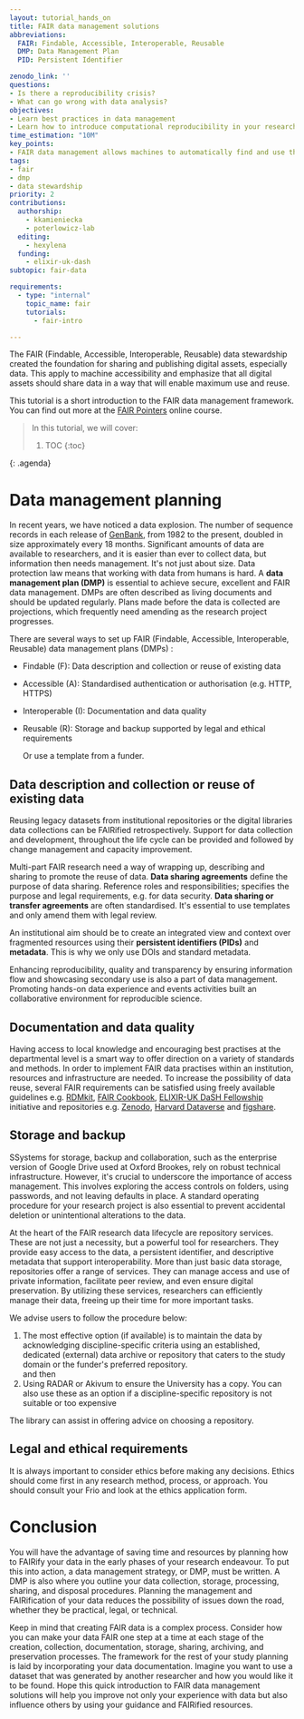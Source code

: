 ```yaml
---
layout: tutorial_hands_on
title: FAIR data management solutions
abbreviations:
  FAIR: Findable, Accessible, Interoperable, Reusable
  DMP: Data Management Plan
  PID: Persistent Identifier

zenodo_link: ''
questions:
- Is there a reproducibility crisis?
- What can go wrong with data analysis?
objectives:
- Learn best practices in data management
- Learn how to introduce computational reproducibility in your research
time_estimation: "10M"
key_points:
- FAIR data management allows machines to automatically find and use the data accordingly.
tags:
- fair
- dmp
- data stewardship
priority: 2
contributions:
  authorship:
    - kkamieniecka
    - poterlowicz-lab
  editing:
    - hexylena
  funding:
    - elixir-uk-dash
subtopic: fair-data

requirements:
  - type: "internal"
    topic_name: fair
    tutorials:
      - fair-intro

---
```



The FAIR (Findable, Accessible, Interoperable, Reusable)  data stewardship created the foundation for sharing and publishing digital assets, especially data. This apply to machine accessibility and emphasize that all digital assets should share data in a way that will enable maximum use and reuse.

This tutorial is a short introduction to the FAIR data management framework. You can find out more at the [FAIR Pointers](https://elixir-uk-dash.github.io/FAIR-Pointers/ep1/index.html) online course.

> <agenda-title></agenda-title>
>
> In this tutorial, we will cover:
>
> 1. TOC
> {:toc}
>
{: .agenda}

# Data management planning
In recent years, we have noticed a data explosion. The number of sequence records in each release of [GenBank](https://www.ncbi.nlm.nih.gov/genbank/statistics/), from 1982 to the present, doubled in size approximately every 18 months. Significant amounts of data are available to researchers, and it is easier than ever to collect data, but information then needs management. It's not just about size. Data protection law means that working with data from humans is hard.  A **data management plan (DMP)** is essential to achieve secure, excellent and FAIR data management. DMPs are often described as living documents and should be updated regularly. Plans made before the data is collected are projections, which frequently need amending as the research project progresses.

There are several ways to set up FAIR (Findable, Accessible, Interoperable, Reusable) data management plans (DMPs) :
  - Findable (F): Data description and collection or reuse of existing data
  - Accessible (A): Standardised authentication or authorisation (e.g. HTTP, HTTPS)
  - Interoperable (I): Documentation and data quality
  - Reusable (R): Storage and backup supported by legal and ethical requirements

    Or use a template from a funder. 

## Data description and collection or reuse of existing data
Reusing legacy datasets from institutional repositories or the digital libraries data collections can be FAIRified retrospectively. Support for data collection and development, throughout the life cycle can be provided and followed by change management and capacity improvement.

Multi-part FAIR research need a way of wrapping up, describing and sharing to promote the reuse of data. **Data sharing agreements** define the purpose of data sharing. Reference roles and responsibilities; specifies the purpose and legal requirements, e.g. for data security.  **Data sharing or transfer agreements** are often standardised. It's essential to use templates and only amend them with legal review. 

An institutional aim should be to create an integrated view and context over fragmented resources using their **persistent identifiers (PIDs)** and **metadata**. This is why we only use DOIs and standard metadata.

Enhancing reproducibility, quality and transparency by ensuring information flow and showcasing secondary use is also a part of data management. Promoting hands-on data experience and events activities built an collaborative environment for reproducible science.


## Documentation and data quality
Having access to local knowledge and encouraging best practises at the departmental level is a smart way to offer direction on a variety of standards and methods. In order to implement FAIR data practises within an institution, resources and infrastructure are needed. To increase the possibility of data reuse, several FAIR requirements can be satisfied using freely available guidelines e.g. [RDMkit](https://rdmkit.elixir-europe.org/), [FAIR Cookbook](https://faircookbook.elixir-europe.org/content/home.html), [ELIXIR-UK DaSH Fellowship](https://sites.google.com/view/navigation-portal-fellowship/home?authuser=0) initiative and repositories e.g. [Zenodo](https://zenodo.org/), [Harvard Dataverse](https://dataverse.harvard.edu/) and [figshare](https://figshare.com/).

## Storage and backup
SSystems for storage, backup and collaboration, such as the enterprise version of Google Drive used at Oxford Brookes, rely on robust technical infrastructure. However, it's crucial to underscore the importance of access management. This involves exploring the access controls on folders, using passwords, and not leaving defaults in place. A standard operating procedure for your research project is also essential to prevent accidental deletion or unintentional alterations to the data. 

At the heart of the FAIR research data lifecycle are repository services. These are not just a necessity, but a powerful tool for researchers. They provide easy access to the data, a persistent identifier, and descriptive metadata that support interoperability. More than just basic data storage, repositories offer a range of services. They can manage access and use of private information, facilitate peer review, and even ensure digital preservation. By utilizing these services, researchers can efficiently manage their data, freeing up their time for more important tasks.

We advise users to follow the procedure below:

1. The most effective option (if available) is to maintain the data by acknowledging discipline-specific criteria using an established, dedicated (external) data archive or repository that caters to the study domain or the funder's preferred repository.  
and then 
2. Using RADAR or Akivum to ensure the University has a copy. You can also use these as an option if a discipline-specific repository is not suitable or too expensive

The library can assist in offering advice on choosing a repository. 
## Legal and ethical requirements
It is always important to consider ethics before making any decisions. Ethics should come first in any research method, process, or approach.  You should consult your Frio and look at the ethics application form. 

# Conclusion
You will have the advantage of saving time and resources by planning how to FAIRify your data in the early phases of your research endeavour. To put this into action, a data management strategy, or DMP, must be written. A DMP is also where you outline your data collection, storage, processing, sharing, and disposal procedures. Planning the management and FAIRification of your data reduces the possibility of issues down the road, whether they be practical, legal, or technical.

Keep in mind that creating FAIR data is a complex process. Consider how you can make your data FAIR one step at a time at each stage of the creation, collection, documentation, storage, sharing, archiving, and preservation processes. The framework for the rest of your study planning is laid by incorporating your data documentation. Imagine you want to use a dataset that was generated by another researcher and how you would like it to be found. Hope this quick introduction to FAIR data management solutions will help you improve not only your experience with data but also influence others by using your guidance and FAIRified resources.
